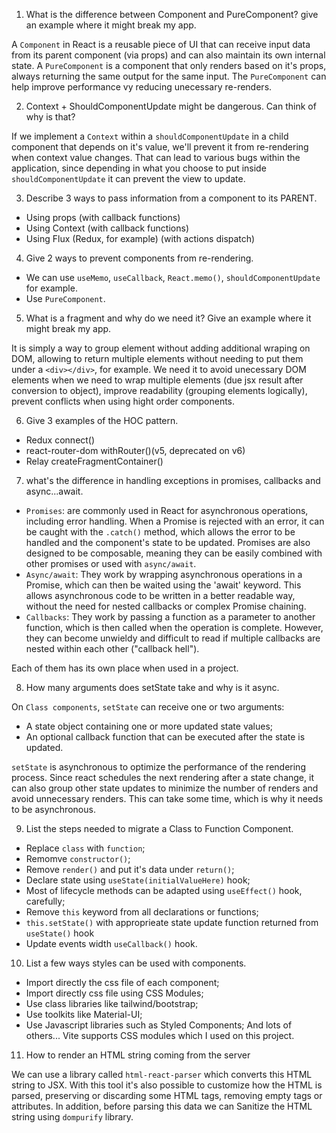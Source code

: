 1. What is the difference between Component and PureComponent? give an example where it might break my app.

A `Component` in React is a reusable piece of UI that can receive input data from its parent component (via props) and can also maintain its own internal state. A `PureComponent` is a component that only renders based on it's props, always returning the same output for the same input. The `PureComponent` can help improve performance vy reducing unecessary re-renders.

2. Context + ShouldComponentUpdate might be dangerous. Can think of why is that?
 
If we implement a `Context` within a `shouldComponentUpdate` in a child component that depends on it's value, we'll prevent it from re-rendering when context value changes. That can lead to various bugs within the application, since depending in what you choose to put inside `shouldComponentUpdate` it can prevent the view to update.

3. Describe 3 ways to pass information from a component to its PARENT.
  - Using props (with callback functions)
  - Using Context (with callback functions)
  - Using Flux (Redux, for example) (with actions dispatch)

4. Give 2 ways to prevent components from re-rendering.
  - We can use `useMemo`, `useCallback`, `React.memo()`, `shouldComponentUpdate` for example.
  - Use `PureComponent`.

5. What is a fragment and why do we need it? Give an example where it might break my app.

It is simply a way to group element without adding additional wraping on DOM, allowing to return multiple elements without needing to put them under a `<div></div>`, for example. We need it to avoid unecessary DOM elements when we need to wrap multiple elements (due jsx result after conversion to object), improve readability (grouping elements logically), prevent conflicts when using hight order components.

6. Give 3 examples of the HOC pattern.
  - Redux connect()
  - react-router-dom withRouter()(v5, deprecated on v6)
  - Relay createFragmentContainer()

7. what's the difference in handling exceptions in promises, callbacks and async...await.
  - `Promises`: are commonly used in React for asynchronous operations, including error handling. When a Promise is rejected with an error, it can be caught with the `.catch()` method, which allows the error to be handled and the component's state to be updated. Promises are also designed to be composable, meaning they can be easily combined with other promises or used with `async/await`.
  - `Async/await`: They work by wrapping asynchronous operations in a Promise, which can then be waited using the 'await' keyword. This allows asynchronous code to be written in a better readable way, without the need for nested callbacks or complex Promise chaining.
  - `Callbacks`:  They work by passing a function as a parameter to another function, which is then called when the operation is complete. However, they can become unwieldy and difficult to read if multiple callbacks are nested within each other ("callback hell").

  Each of them has its own place when used in a project.
 
8. How many arguments does setState take and why is it async.

On `Class components`, `setState` can receive one or two arguments:
  - A state object containing one or more updated state values;
  - An optional callback function that can be executed after the state is updated.

  `setState` is asynchronous to optimize the performance of the rendering process. Since react schedules the next rendering after a state change, it can also group other state updates to minimize the number of renders and avoid unnecessary renders. This can take some time, which is why it needs to be asynchronous.

9. List the steps needed to migrate a Class to Function Component.
  - Replace `class` with `function`;
  - Remomve `constructor()`;
  - Remove `render()` and put it's data under `return()`;
  - Declare state using `useState(initialValueHere)` hook;
  - Most of lifecycle methods can be adapted using `useEffect()` hook, carefully;
  - Remove `this` keyword from all declarations or functions;
  - `this.setState()` with approprieate state update function returned from `useState()` hook
  - Update events width `useCallback()` hook.


10. List a few ways styles can be used with components.
  - Import directly the css file of each component;
  - Import directly css file using CSS Modules;
  - Use class libraries like tailwind/bootstrap;
  - Use toolkits like Material-UI;
  - Use Javascript libraries such as Styled Components;
  And lots of others... Vite supports CSS modules which I used on this project.

11. How to render an HTML string coming from the server

We can use a library called `html-react-parser` which converts this HTML string to JSX. With this tool it's also possible to customize how the HTML is parsed, preserving or discarding some HTML tags, removing empty tags or attributes. In addition, before parsing this data we can Sanitize the HTML string using `dompurify` library.
